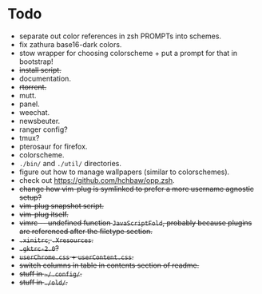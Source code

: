 # Todo

- separate out color references in zsh PROMPTs into schemes.
- fix zathura base16-dark colors.
- stow wrapper for choosing colorscheme + put a prompt for that in bootstrap!
- ~~install script.~~
- documentation.
- ~~rtorrent.~~
- mutt.
- panel.
- weechat.
- newsbeuter.
- ranger config?
- tmux?
- pterosaur for firefox.
- colorscheme.
- `./bin/` and `./util/` directories.
- figure out how to manage wallpapers (similar to colorschemes).
- check out https://github.com/hchbaw/opp.zsh.
- ~~change how vim-plug is symlinked to prefer a more username agnostic
  setup?~~
- ~~vim-plug snapshot script.~~
- ~~vim-plug itself.~~
- ~~vimrc -- undefined function `JavaScriptFold`, probably because plugins are
  referenced after the filetype section.~~
- ~~`.xinitrc`, `.Xresources`.~~
- ~~`.gktrc-2.0`?~~
- ~~`userChrome.css` + `userContent.css`.~~
- ~~switch columns in table in contents section of readme.~~
- ~~stuff in `~/.config/`.~~
- ~~stuff in `./old/`.~~
